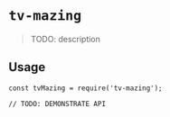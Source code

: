 # `tv-mazing`

> TODO: description

## Usage

```
const tvMazing = require('tv-mazing');

// TODO: DEMONSTRATE API
```
